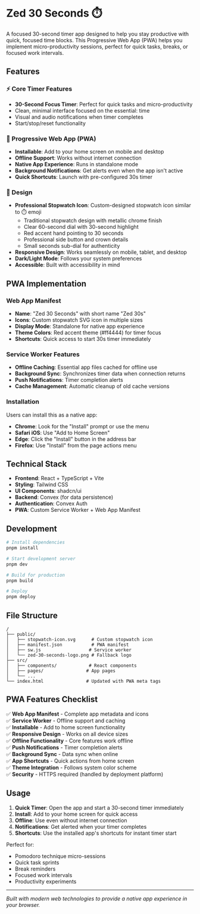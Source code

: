 # Zed 30 Seconds ⏱️

A focused 30-second timer app designed to help you stay productive with quick, focused time blocks. This Progressive Web App (PWA) helps you implement micro-productivity sessions, perfect for quick tasks, breaks, or focused work intervals.

## Features

### ⚡ Core Timer Features
- **30-Second Focus Timer**: Perfect for quick tasks and micro-productivity
- Clean, minimal interface focused on the essential: time
- Visual and audio notifications when timer completes
- Start/stop/reset functionality

### 📱 Progressive Web App (PWA)
- **Installable**: Add to your home screen on mobile and desktop
- **Offline Support**: Works without internet connection
- **Native App Experience**: Runs in standalone mode
- **Background Notifications**: Get alerts even when the app isn't active
- **Quick Shortcuts**: Launch with pre-configured 30s timer

### 🎨 Design
- **Professional Stopwatch Icon**: Custom-designed stopwatch icon similar to ⏱️ emoji
  - Traditional stopwatch design with metallic chrome finish
  - Clear 60-second dial with 30-second highlight
  - Red accent hand pointing to 30 seconds
  - Professional side button and crown details
  - Small seconds sub-dial for authenticity
- **Responsive Design**: Works seamlessly on mobile, tablet, and desktop
- **Dark/Light Mode**: Follows your system preferences
- **Accessible**: Built with accessibility in mind

## PWA Implementation

### Web App Manifest
- **Name**: "Zed 30 Seconds" with short name "Zed 30s"
- **Icons**: Custom stopwatch SVG icon in multiple sizes
- **Display Mode**: Standalone for native app experience
- **Theme Colors**: Red accent theme (#ff4444) for timer focus
- **Shortcuts**: Quick access to start 30s timer immediately

### Service Worker Features
- **Offline Caching**: Essential app files cached for offline use
- **Background Sync**: Synchronizes timer data when connection returns
- **Push Notifications**: Timer completion alerts
- **Cache Management**: Automatic cleanup of old cache versions

### Installation
Users can install this as a native app:
- **Chrome**: Look for the "Install" prompt or use the menu
- **Safari iOS**: Use "Add to Home Screen"
- **Edge**: Click the "Install" button in the address bar
- **Firefox**: Use "Install" from the page actions menu

## Technical Stack

- **Frontend**: React + TypeScript + Vite
- **Styling**: Tailwind CSS
- **UI Components**: shadcn/ui
- **Backend**: Convex (for data persistence)
- **Authentication**: Convex Auth
- **PWA**: Custom Service Worker + Web App Manifest

## Development

```bash
# Install dependencies
pnpm install

# Start development server
pnpm dev

# Build for production
pnpm build

# Deploy
pnpm deploy
```

## File Structure

```
/
├── public/
│   ├── stopwatch-icon.svg      # Custom stopwatch icon
│   ├── manifest.json           # PWA manifest
│   ├── sw.js                  # Service worker
│   └── zed-30-seconds-logo.png # Fallback logo
├── src/
│   ├── components/            # React components
│   ├── pages/                # App pages
│   └── ...
└── index.html                # Updated with PWA meta tags
```

## PWA Features Checklist

✅ **Web App Manifest** - Complete app metadata and icons  
✅ **Service Worker** - Offline support and caching  
✅ **Installable** - Add to home screen functionality  
✅ **Responsive Design** - Works on all device sizes  
✅ **Offline Functionality** - Core features work offline  
✅ **Push Notifications** - Timer completion alerts  
✅ **Background Sync** - Data sync when online  
✅ **App Shortcuts** - Quick actions from home screen  
✅ **Theme Integration** - Follows system color scheme  
✅ **Security** - HTTPS required (handled by deployment platform)

## Usage

1. **Quick Timer**: Open the app and start a 30-second timer immediately
2. **Install**: Add to your home screen for quick access
3. **Offline**: Use even without internet connection
4. **Notifications**: Get alerted when your timer completes
5. **Shortcuts**: Use the installed app's shortcuts for instant timer start

Perfect for:
- Pomodoro technique micro-sessions
- Quick task sprints
- Break reminders
- Focused work intervals
- Productivity experiments

---

*Built with modern web technologies to provide a native app experience in your browser.*
